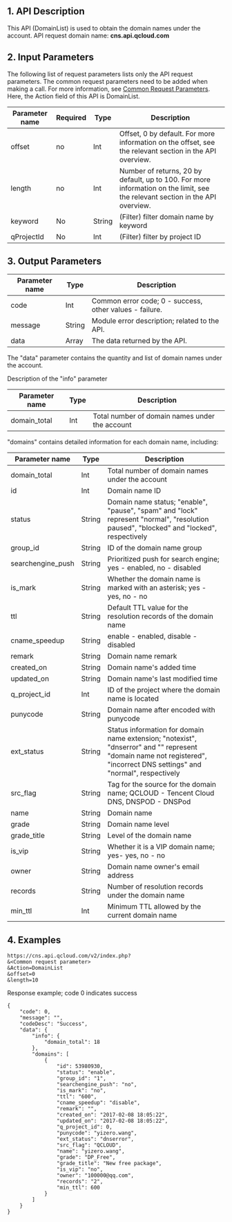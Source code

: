 ## 1. API Description
This API (DomainList) is used to obtain the domain names under the account.
API request domain name: **cns.api.qcloud.com**

## 2. Input Parameters
The following list of request parameters lists only the API request parameters. The common request parameters need to be added when making a call. For more information, see [Common Request Parameters](https://intl.cloud.tencent.com/document/api/377/4153). Here, the Action field of this API is DomainList.

| Parameter name | Required | Type | Description |
|---------|---------|---------|---------|
| offset | no | Int | Offset, 0 by default. For more information on the offset, see the relevant section in the API overview. |
| length | no | Int | Number of returns, 20 by default, up to 100. For more information on the limit, see the relevant section in the API overview. |
| keyword | No | String | (Filter) filter domain name by keyword |
| qProjectId | No | Int | (Filter) filter by project ID |

## 3. Output Parameters
| Parameter name | Type | Description |
|---------|---------|---------|
| code | Int | Common error code; 0 - success, other values - failure. |
| message | String | Module error description; related to the API. |
| data | Array | The data returned by the API. |

The "data" parameter contains the quantity and list of domain names under the account.

Description of the "info" parameter

| Parameter name | Type | Description |
|---------|---------|---------|
| domain_total | Int | Total number of domain names under the account |

"domains" contains detailed information for each domain name, including:

| Parameter name | Type | Description |
|---------|---------|---------|
| domain_total | Int | Total number of domain names under the account |
| id | Int | Domain name ID |
| status | String | Domain name status; "enable", "pause", "spam" and "lock" represent "normal", "resolution paused", "blocked" and "locked", respectively |
| group_id | String | ID of the domain name group |
| searchengine_push | String | Prioritized push for search engine; yes - enabled, no - disabled |
| is_mark | String | Whether the domain name is marked with an asterisk; yes - yes, no - no |
| ttl | String | Default TTL value for the resolution records of the domain name |
| cname_speedup | String | enable - enabled, disable - disabled |
| remark | String | Domain name remark |
| created_on | String | Domain name's added time |
| updated_on | String | Domain name's last modified time |
| q_project_id | Int | ID of the project where the domain name is located |
| punycode | String | Domain name after encoded with punycode |
| ext_status | String | Status information for domain name extension; "notexist", "dnserror" and "" represent "domain name not registered", "incorrect DNS settings" and "normal", respectively |
| src_flag | String | Tag for the source for the domain name; QCLOUD - Tencent Cloud DNS, DNSPOD - DNSPod |
| name | String | Domain name |
| grade | String | Domain name level |
| grade_title | String | Level of the domain name |
| is_vip | String | Whether it is a VIP domain name; yes- yes, no - no |
| owner | String | Domain name owner's email address |
| records | String | Number of resolution records under the domain name |
| min_ttl | Int | Minimum TTL allowed by the current domain name |

## 4. Examples
```
https://cns.api.qcloud.com/v2/index.php?
&<Common request parameter>
&Action=DomainList
&offset=0
&length=10
```


Response example; code 0 indicates success
```
{
    "code": 0,
    "message": "",
    "codeDesc": "Success",
    "data": {
        "info": {
            "domain_total": 18
        },
        "domains": [
            {
                "id": 53980930,
                "status": "enable",
                "group_id": "1",
                "searchengine_push": "no",
                "is_mark": "no",
                "ttl": "600",
                "cname_speedup": "disable",
                "remark": "",
                "created_on": "2017-02-08 18:05:22",
                "updated_on": "2017-02-08 18:05:22",
                "q_project_id": 0,
                "punycode": "yizero.wang",
                "ext_status": "dnserror",
                "src_flag": "QCLOUD",
                "name": "yizero.wang",
                "grade": "DP_Free",
                "grade_title": "New free package",
                "is_vip": "no",
                "owner": "100000@qq.com",
                "records": "2",
                "min_ttl": 600
            }
        ]
    }
}
```

